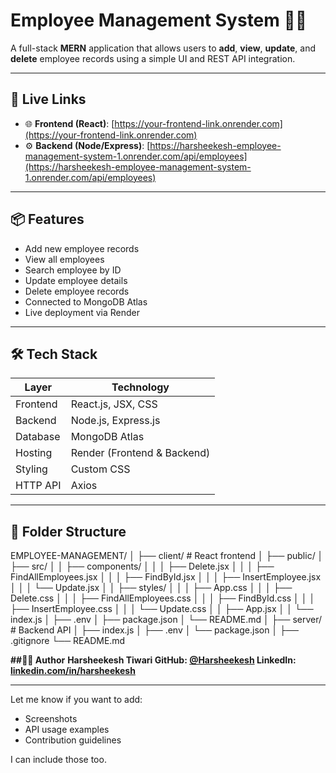 # Employee Management System 🧑‍💼

A full-stack **MERN** application that allows users to **add**, **view**, **update**, and **delete** employee records using a simple UI and REST API integration.

---

## 🔗 Live Links

- 🌐 **Frontend (React)**: [https://your-frontend-link.onrender.com](https://your-frontend-link.onrender.com)
- ⚙️ **Backend (Node/Express)**: [https://harsheekesh-employee-management-system-1.onrender.com/api/employees](https://harsheekesh-employee-management-system-1.onrender.com/api/employees)

---

## 📦 Features

- Add new employee records
- View all employees
- Search employee by ID
- Update employee details
- Delete employee records
- Connected to MongoDB Atlas
- Live deployment via Render

---

## 🛠 Tech Stack

| Layer     | Technology                  |
|-----------|-----------------------------|
| Frontend  | React.js, JSX, CSS          |
| Backend   | Node.js, Express.js         |
| Database  | MongoDB Atlas               |
| Hosting   | Render (Frontend & Backend) |
| Styling   | Custom CSS                  |
| HTTP API  | Axios                       |

---

## 📂 Folder Structure
EMPLOYEE-MANAGEMENT/
│
├── client/ # React frontend
│ ├── public/
│ ├── src/
│ │ ├── components/
│ │ │ ├── Delete.jsx
│ │ │ ├── FindAllEmployees.jsx
│ │ │ ├── FindById.jsx
│ │ │ ├── InsertEmployee.jsx
│ │ │ └── Update.jsx
│ │ ├── styles/
│ │ │ ├── App.css
│ │ │ ├── Delete.css
│ │ │ ├── FindAllEmployees.css
│ │ │ ├── FindById.css
│ │ │ ├── InsertEmployee.css
│ │ │ └── Update.css
│ │ ├── App.jsx
│ │ └── index.js
│ ├── .env
│ ├── package.json
│ └── README.md
│
├── server/ # Backend API
│ ├── index.js
│ ├── .env
│ └── package.json
│
├── .gitignore
└── README.md

**##🙋‍♂️ Author**
**Harsheekesh Tiwari
GitHub: [@Harsheekesh](https://github.com/Harsheekesh)
LinkedIn: [linkedin.com/in/harsheekesh](https://www.linkedin.com/in/harsheekesh-tiwari-01a697292/)**



---


Let me know if you want to add:
- Screenshots
- API usage examples
- Contribution guidelines

I can include those too.

